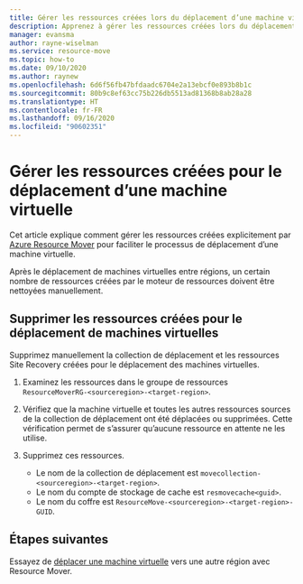 ```yaml
---
title: Gérer les ressources créées lors du déplacement d’une machine virtuelle dans Azure Resource Mover
description: Apprenez à gérer les ressources créées lors du déplacement d’une machine virtuelle dans Azure Resource Mover
manager: evansma
author: rayne-wiselman
ms.service: resource-move
ms.topic: how-to
ms.date: 09/10/2020
ms.author: raynew
ms.openlocfilehash: 6d6f56fb47bfdaadc6704e2a13ebcf0e893b8b1c
ms.sourcegitcommit: 80b9c8ef63cc75b226db5513ad81368b8ab28a28
ms.translationtype: HT
ms.contentlocale: fr-FR
ms.lasthandoff: 09/16/2020
ms.locfileid: "90602351"
---
```

# <a name="manage-resources-created-for-the-vm-move"></a>Gérer les ressources créées pour le déplacement d’une machine virtuelle

Cet article explique comment gérer les ressources créées explicitement par [Azure Resource Mover](overview.md) pour faciliter le processus de déplacement d’une machine virtuelle. 

Après le déplacement de machines virtuelles entre régions, un certain nombre de ressources créées par le moteur de ressources doivent être nettoyées manuellement.

## <a name="delete-resources-created-for-vm-move"></a>Supprimer les ressources créées pour le déplacement de machines virtuelles

Supprimez manuellement la collection de déplacement et les ressources Site Recovery créées pour le déplacement des machines virtuelles.

1. Examinez les ressources dans le groupe de ressources ```ResourceMoverRG-<sourceregion>-<target-region>```.
2. Vérifiez que la machine virtuelle et toutes les autres ressources sources de la collection de déplacement ont été déplacées ou supprimées. Cette vérification permet de s’assurer qu’aucune ressource en attente ne les utilise.
2. Supprimez ces ressources.

    - Le nom de la collection de déplacement est ```movecollection-<sourceregion>-<target-region>```.
    - Le nom du compte de stockage de cache est ```resmovecache<guid>```.
    - Le nom du coffre est ```ResourceMove-<sourceregion>-<target-region>-GUID```.

## <a name="next-steps"></a>Étapes suivantes

Essayez de [déplacer une machine virtuelle](tutorial-move-region-virtual-machines.md) vers une autre région avec Resource Mover.